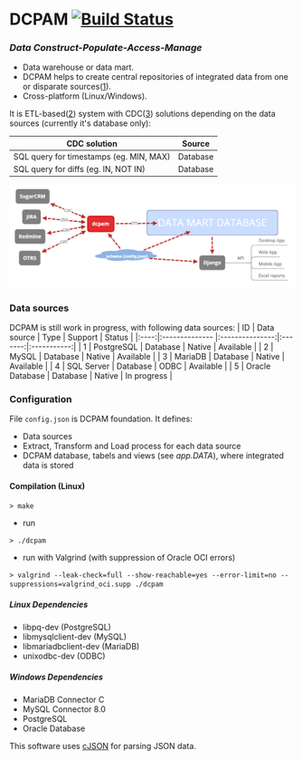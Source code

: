 # DCPAM [![Build Status](https://travis-ci.org/OrionExplorer/dcpam.svg?branch=master)](https://travis-ci.org/OrionExplorer/dcpam)
### _Data Construct-Populate-Access-Manage_
* Data warehouse or data mart.
* DCPAM helps to create central repositories of integrated data from one or disparate sources([1]).
* Cross-platform (Linux/Windows).

It is ETL-based([2]) system with CDC([3]) solutions depending on the data sources (currently it's database only):

| CDC solution                            | Source        |
|-----------------------------------------|:-------------:| 
| SQL query for timestamps (eg. MIN, MAX) | Database      |
| SQL query for diffs (eg. IN, NOT IN)    | Database      |


![Architecture overview](https://raw.githubusercontent.com/OrionExplorer/dcpam/master/docs/architecture.png)


### Data sources
DCPAM is still work in progress, with following data sources:
|  ID  | Data source     | Type            | Support | Status      |
|:----:|:--------------  |:---------------:|:-------:|:-----------:|
| 1    | PostgreSQL      | Database        | Native  | Available   |
| 2    | MySQL           | Database        | Native  | Available   |
| 3    | MariaDB         | Database        | Native  | Available   |
| 4    | SQL Server      | Database        | ODBC    | Available   |
| 5    | Oracle Database | Database        | Native  | In progress |


### Configuration
File `config.json` is DCPAM foundation. It defines:
* Data sources
* Extract, Transform and Load process for each data source
* DCPAM database, tabels and views (see _app.DATA_), where integrated data is stored


#### Compilation (Linux)
```
> make
```
- run
```
> ./dcpam
```
- run with Valgrind (with suppression of Oracle OCI errors)
```
> valgrind --leak-check=full --show-reachable=yes --error-limit=no --suppressions=valgrind_oci.supp ./dcpam
```

##### Linux Dependencies
- libpq-dev (PostgreSQL)
- libmysqlclient-dev (MySQL)
- libmariadbclient-dev (MariaDB)
- unixodbc-dev (ODBC)

##### Windows Dependencies
- MariaDB Connector C
- MySQL Connector 8.0
- PostgreSQL
- Oracle Database


This software uses [cJSON](https://github.com/DaveGamble/cJSON "cJSON") for parsing JSON data.

[1]: https://en.wikipedia.org/wiki/Data_warehouse
[2]: https://en.wikipedia.org/wiki/Extract,_transform,_load
[3]: https://en.wikipedia.org/wiki/Change_data_capture
